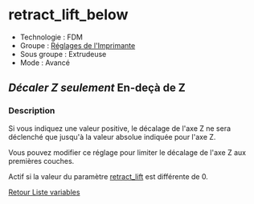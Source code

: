 # retract_lift_below

* Technologie : FDM
* Groupe : [Réglages de l'Imprimante](../printer_settings/printer_settings.md)
* Sous groupe : Extrudeuse
* Mode : Avancé

## *Décaler Z seulement* En-deçà de Z

### Description

Si vous indiquez une valeur positive, le décalage de l'axe Z ne sera déclenché que jusqu'à la valeur absolue indiquée pour l'axe Z.

Vous pouvez modifier ce réglage pour limiter le décalage de l'axe Z aux premières couches.

Actif si la valeur du paramètre [retract_lift](retract_lift.md) est différente de 0.

[Retour Liste variables](variable_list.md)